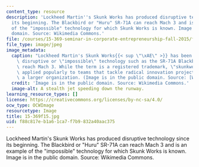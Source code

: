 ```yaml
---
content_type: resource
description: 'Lockheed Martin''s Skunk Works has produced disruptive technology since
  its beginning. The Blackbird or "Huru" SR-71A can reach Mach 3 and is an example
  of the "impossible" technology for which Skunk Works is known. Image is in the public
  domain. Source: Wikimedia Commons.'
file: /courses/15-369-seminar-in-corporate-entrepreneurship-fall-2015/f88c817eb1a61ca7f7b9832a40aac375_15-369f15.jpg
file_type: image/jpeg
image_metadata:
  caption: "Lockheed Martin's Skunk Works{{< sup \"\xAE\" >}} has been known for producing\
    \ disruptive or \"impossible\" technology such as the SR-71A Blackbird which can\
    \ reach Mach 3. While the term is a registered trademark, \"skunkworks\" has been\
    \ applied popularly to teams that tackle radical innovation projects usually within\
    \ a larger organization. (Image is in the public domain. Source: [Wikimedia Commons](https://commons.wikimedia.org/wiki/File:SR-71A_head-on_NASA_Dryden_1995.jpg).)"
  credit: 'Image is in the public domain. Source: Wikimedia Commons.'
  image-alt: A stealth jet speeding down the runway.
learning_resource_types: []
license: https://creativecommons.org/licenses/by-nc-sa/4.0/
ocw_type: OCWImage
resourcetype: Image
title: 15-369f15.jpg
uid: f88c817e-b1a6-1ca7-f7b9-832a40aac375
---
```

Lockheed Martin's Skunk Works has produced disruptive technology since its beginning. The Blackbird or "Huru" SR-71A can reach Mach 3 and is an example of the "impossible" technology for which Skunk Works is known. Image is in the public domain. Source: Wikimedia Commons.